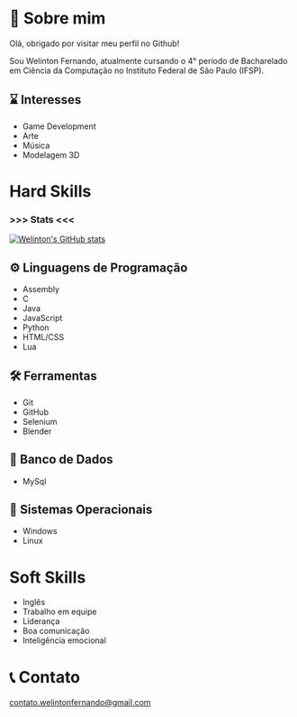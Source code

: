 
# 💬 Sobre mim

Olá, obrigado por visitar meu perfil no Github!

Sou Welinton Fernando, atualmente cursando o 4° período de Bacharelado em Ciência da Computação no Instituto Federal de São Paulo (IFSP).

## ⌛ Interesses

- Game Development  
- Arte  
- Música  
- Modelagem 3D

# Hard Skills

### >>> Stats <<<
[![Welinton's GitHub stats](https://github-readme-stats.vercel.app/api?username=WelintonFernando)](https://github.com/WelintonFernando/github-readme-stats)  


## ⚙️ Linguagens de Programação

- Assembly  
- C  
- Java  
- JavaScript  
- Python  
- HTML/CSS  
- Lua  

## 🛠️ Ferramentas

- Git
- GitHub  
- Selenium  
- Blender  

## 💾 Banco de Dados
- MySql  
  
## 🐧 Sistemas Operacionais
- Windows
- Linux

# Soft Skills

- Inglês  
- Trabalho em equipe  
- Liderança  
- Boa comunicação  
- Inteligência emocional  

# 📞 Contato  
contato.welintonfernando@gmail.com

